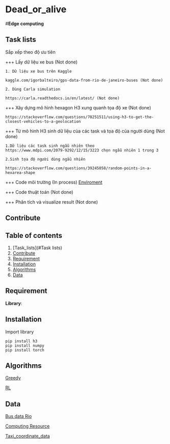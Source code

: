 # Dead_or_alive

#**Edge computing**
## Task lists

Sắp xếp theo độ ưu tiên

+++ Lấy dữ liệu xe bus (Not done)

    1. Dữ liệu xe bus trên Kaggle 
    
    kaggle.com/igorbalteiro/gps-data-from-rio-de-janeiro-buses (Not done)

    2. Dùng Carla simulation 

    https://carla.readthedocs.io/en/latest/ (Not done)


    
+++ Xây dựng mô hình hexagon H3 xung quanh tọa độ xe (Not done)
    
    https://stackoverflow.com/questions/70251511/using-h3-to-get-the-closest-vehicles-to-a-geolocation


+++ Từ mô hình H3 sinh dữ liệu của các task và tọa độ của người dùng (Not done)

    1.Dữ liệu các task sinh ngẫu nhiên theo 
    https://www.mdpi.com/2079-9292/12/15/3223 chọn ngẫu nhiên 1 trong 3

    2.Sinh tọa độ người dùng ngẫu nhiên 
    
    https://stackoverflow.com/questions/39245058/random-points-in-a-hexarea-shape

+++ Code môi trường (In process) [Enviroment](https://github.com/trito11/Dead_or_alive/blob/main/code/enviroment.py)


+++ Code thuật toán (Not done)

+++ Phân tích và visualize result (Not done)


 
 
## Contribute


## Table of contents
1. [Task_lists](#Task lists)
2. [Contribute](#Contribute)
3. [Requirement](#Dependencies)
4. [Installation](#INSTALLATION)
5. [Algorithms](#QUICK-USE)
6. [Data ](#DATA)
## Requirement

**Library**: 
## Installation
Import library
```
pip install h3
pip install numpy
pip install torch
```
## Algorithms
[Greedy]()

[RL]()




## Data 
[Bus data Rio](kaggle.com/igorbalteiro/gps-data-from-rio-de-janeiro-buses)

[Computing Resource](https://www.mdpi.com/2079-9292/12/15/3223)

[Taxi_coordinate_data](https://www.kaggle.com/datasets/henrikengdahl/taximovementconcatenated)
